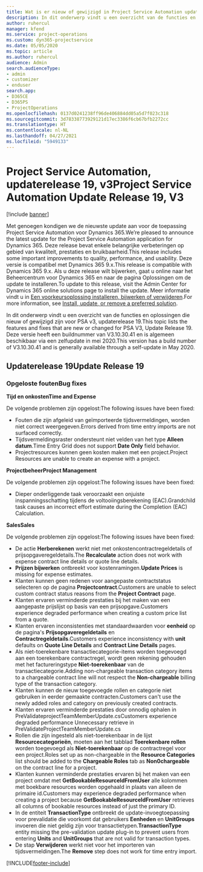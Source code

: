 ```yaml
---
title: Wat is er nieuw of gewijzigd in Project Service Automation updaterelease 19, v3
description: In dit onderwerp vindt u een overzicht van de functies en oplossingen die beschikbaar zijn voor Project Service Automation updaterelease 19, v3.
author: ruhercul
manager: kfend
ms.service: project-operations
ms.custom: dyn365-projectservice
ms.date: 05/05/2020
ms.topic: article
ms.author: ruhercul
audience: Admin
search.audienceType:
- admin
- customizer
- enduser
search.app:
- D365CE
- D365PS
- ProjectOperations
ms.openlocfilehash: 0137d0241238ff96de406884dd05a5d7f023c318
ms.sourcegitcommit: 3d78338773929121d17ec3386f6cb67bfb2272cc
ms.translationtype: HT
ms.contentlocale: nl-NL
ms.lasthandoff: 04/27/2021
ms.locfileid: "5949133"
---
```

# <a name="project-service-automation-update-release-19-v3"></a><span data-ttu-id="2e366-103">Project Service Automation, updaterelease 19, v3</span><span class="sxs-lookup"><span data-stu-id="2e366-103">Project Service Automation Update Release 19, V3</span></span>

[!include [banner](../includes/psa-now-project-operations.md)]

<span data-ttu-id="2e366-104">Met genoegen kondigen we de nieuwste update aan voor de toepassing Project Service Automation voor Dynamics 365.</span><span class="sxs-lookup"><span data-stu-id="2e366-104">We’re pleased to announce the latest update for the Project Service Automation application for Dynamics 365.</span></span> <span data-ttu-id="2e366-105">Deze release bevat enkele belangrijke verbeteringen op gebied van kwaliteit, prestaties en bruikbaarheid.</span><span class="sxs-lookup"><span data-stu-id="2e366-105">This release includes some important improvements to quality, performance, and usability.</span></span> <span data-ttu-id="2e366-106">Deze versie is compatibel met Dynamics 365 9.x.</span><span class="sxs-lookup"><span data-stu-id="2e366-106">This release is compatible with Dynamics 365 9.x.</span></span> <span data-ttu-id="2e366-107">Als u deze release wilt bijwerken, gaat u online naar het Beheercentrum voor Dynamics 365 en naar de pagina Oplossingen om de update te installeren.</span><span class="sxs-lookup"><span data-stu-id="2e366-107">To update to this release, visit the Admin Center for Dynamics 365 online solutions page to install the update.</span></span> <span data-ttu-id="2e366-108">Meer informatie vindt u in [Een voorkeursoplossing installeren, bijwerken of verwijderen](/power-platform/admin/install-remove-preferred-solution).</span><span class="sxs-lookup"><span data-stu-id="2e366-108">For more information, see [Install, update, or remove a preferred solution](/power-platform/admin/install-remove-preferred-solution).</span></span>

<span data-ttu-id="2e366-109">In dit onderwerp vindt u een overzicht van de functies en oplossingen die nieuw of gewijzigd zijn voor PSA v3, updaterelease 19.</span><span class="sxs-lookup"><span data-stu-id="2e366-109">This topic lists the features and fixes that are new or changed for PSA V3, Update Release 19.</span></span> <span data-ttu-id="2e366-110">Deze versie heeft een buildnummer van V3.10.30.41 en is algemeen beschikbaar via een zelfupdate in mei 2020.</span><span class="sxs-lookup"><span data-stu-id="2e366-110">This version has a build number of V3.10.30.41 and is generally available through a self-update in May 2020.</span></span>

## <a name="update-release-19"></a><span data-ttu-id="2e366-111">Updaterelease 19</span><span class="sxs-lookup"><span data-stu-id="2e366-111">Update Release 19</span></span>

### <a name="bug-fixes"></a><span data-ttu-id="2e366-112">Opgeloste fouten</span><span class="sxs-lookup"><span data-stu-id="2e366-112">Bug fixes</span></span>

<span data-ttu-id="2e366-113">**Tijd en onkosten**</span><span class="sxs-lookup"><span data-stu-id="2e366-113">**Time and Expense**</span></span>

<span data-ttu-id="2e366-114">De volgende problemen zijn opgelost:</span><span class="sxs-lookup"><span data-stu-id="2e366-114">The following issues have been fixed:</span></span> 

- <span data-ttu-id="2e366-115">Fouten die zijn afgeleid van geïmporteerde tijdsvermeldingen, worden niet correct weergegeven.</span><span class="sxs-lookup"><span data-stu-id="2e366-115">Errors derived from time entry imports are not surfaced correctly.</span></span>
- <span data-ttu-id="2e366-116">Tijdsvermeldingsraster ondersteunt niet velden van het type **Alleen datum**.</span><span class="sxs-lookup"><span data-stu-id="2e366-116">Time Entry Grid does not support **Date Only** field behavior.</span></span>
- <span data-ttu-id="2e366-117">Projectresources kunnen geen kosten maken met een project.</span><span class="sxs-lookup"><span data-stu-id="2e366-117">Project Resources are unable to create an expense with a project.</span></span>

<span data-ttu-id="2e366-118">**Projectbeheer**</span><span class="sxs-lookup"><span data-stu-id="2e366-118">**Project Management**</span></span>

<span data-ttu-id="2e366-119">De volgende problemen zijn opgelost:</span><span class="sxs-lookup"><span data-stu-id="2e366-119">The following issues have been fixed:</span></span> 

-  <span data-ttu-id="2e366-120">Dieper onderliggende taak veroorzaakt een onjuiste inspanningsschatting tijdens de voltooiingsberekening (EAC).</span><span class="sxs-lookup"><span data-stu-id="2e366-120">Grandchild task causes an incorrect effort estimate during the Completion (EAC) Calculation.</span></span>

<span data-ttu-id="2e366-121">**Sales**</span><span class="sxs-lookup"><span data-stu-id="2e366-121">**Sales**</span></span>

<span data-ttu-id="2e366-122">De volgende problemen zijn opgelost:</span><span class="sxs-lookup"><span data-stu-id="2e366-122">The following issues have been fixed:</span></span> 

- <span data-ttu-id="2e366-123">De actie **Herberekenen** werkt niet met onkostencontractregeldetails of prijsopgaveregeldetails.</span><span class="sxs-lookup"><span data-stu-id="2e366-123">The **Recalculate** action does not work with expense contract line details or quote line details.</span></span>
- <span data-ttu-id="2e366-124">**Prijzen bijwerken** ontbreekt voor kostenramingen.</span><span class="sxs-lookup"><span data-stu-id="2e366-124">**Update Prices** is missing for expense estimates.</span></span>
-  <span data-ttu-id="2e366-125">Klanten kunnen geen redenen voor aangepaste contractstatus selecteren op de pagina **Projectcontract**.</span><span class="sxs-lookup"><span data-stu-id="2e366-125">Customers are unable to select custom contract status reasons from the **Project Contract** page.</span></span>
- <span data-ttu-id="2e366-126">Klanten ervaren verminderde prestaties bij het maken van een aangepaste prijslijst op basis van een prijsopgave.</span><span class="sxs-lookup"><span data-stu-id="2e366-126">Customers experience degraded performance when creating a custom price list from a quote.</span></span>
- <span data-ttu-id="2e366-127">Klanten ervaren inconsistenties met standaardwaarden voor **eenheid** op de pagina's **Prijsopgaveregeldetails** en **Contractregeldetails**.</span><span class="sxs-lookup"><span data-stu-id="2e366-127">Customers experience inconsistency with **unit** defaults on **Quote Line Details** and **Contract Line Details** pages.</span></span>
- <span data-ttu-id="2e366-128">Als niet-toerekenbare transactiecategorie-items worden toegevoegd aan een toerekenbare contractregel, wordt geen rekening gehouden met het factureringstype **Niet-toerekenbaar** van de transactiecategorie.</span><span class="sxs-lookup"><span data-stu-id="2e366-128">Adding non-chargeable transaction category items to a chargeable contract line will not respect the **Non-chargeable** billing type of the transaction category.</span></span>
- <span data-ttu-id="2e366-129">Klanten kunnen de nieuw toegevoegde rollen en categorie niet gebruiken in eerder gemaakte contracten.</span><span class="sxs-lookup"><span data-stu-id="2e366-129">Customers can't use the newly added roles and category on previously created contracts.</span></span>
- <span data-ttu-id="2e366-130">Klanten ervaren verminderde prestaties door onnodig ophalen in PreValidateprojectTeamMemberUpdate.cs</span><span class="sxs-lookup"><span data-stu-id="2e366-130">Customers experience degraded performance Unnecessary retrieve in PreValidateProjectTeamMemberUpdate.cs</span></span>
- <span data-ttu-id="2e366-131">Rollen die zijn ingesteld als niet-toerekenbaar in de lijst **Resourcecategorieën**, moeten aan het tabblad **Toerekenbare rollen** worden toegevoegd als **Niet-toerekenbaar** op de contractregel voor een project.</span><span class="sxs-lookup"><span data-stu-id="2e366-131">Roles set up as non-chargeable in the **Resource Categories** list should be added to the **Chargeable Roles** tab as **Non0chargeable** on the contract line for a project.</span></span>
- <span data-ttu-id="2e366-132">Klanten kunnen verminderde prestaties ervaren bij het maken van een project omdat met **GetBookableResourceIdFromUser** alle kolommen met boekbare resources worden opgehaald in plaats van alleen de primaire id.</span><span class="sxs-lookup"><span data-stu-id="2e366-132">Customers may experience degraded performance when creating a project because **GetBookableResourceIdFromUser** retrieves all columns of bookable resources instead of just the primary ID.</span></span>
- <span data-ttu-id="2e366-133">In de entiteit **TransactionType** ontbreekt de update-invoegtoepassing voor prevalidatie die voorkomt dat gebruikers **Eenheden** en **UnitGroups** invoeren die niet geldig zijn voor transactietypen.</span><span class="sxs-lookup"><span data-stu-id="2e366-133">**TransactionType** entity missing the pre-validation update plug-in to prevent users from entering **Units** and **UnitGroups** that are not valid for transaction types.</span></span>
- <span data-ttu-id="2e366-134">De stap **Verwijderen** werkt niet voor het importeren van tijdsvermeldingen.</span><span class="sxs-lookup"><span data-stu-id="2e366-134">The **Remove** step does not work for time entry import.</span></span>


[!INCLUDE[footer-include](../includes/footer-banner.md)]